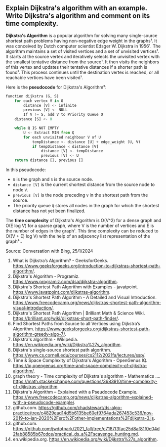## Explain Dijkstra's algorithm with an example. Write Dijkstra's algorithm and comment on its time complexity.

**Dijkstra's Algorithm** is a popular algorithm for solving many single-source shortest path problems having non-negative edge weight in the graphs¹. It was conceived by Dutch computer scientist Edsger W. Dijkstra in 1956¹. The algorithm maintains a set of visited vertices and a set of unvisited vertices¹. It starts at the source vertex and iteratively selects the unvisited vertex with the smallest tentative distance from the source¹. It then visits the neighbors of this vertex and updates their tentative distances if a shorter path is found¹. This process continues until the destination vertex is reached, or all reachable vertices have been visited¹.

Here is the **pseudocode** for Dijkstra's Algorithm²:

```python
function dijkstra (G, S)
    for each vertex V in G
        distance [V] <- infinite
        previous [V] <- NULL
        If V != S, add V to Priority Queue Q
    distance [S] <- 0

    while Q IS NOT EMPTY
        U <- Extract MIN from Q
        for each unvisited neighbour V of U
            tempDistance <- distance [U] + edge_weight (U, V)
            if tempDistance < distance [V]
                distance [V] <- tempDistance
                previous [V] <- U
    return distance [], previous []
```

In this pseudocode:
- `G` is the graph and `S` is the source node.
- `distance [V]` is the current shortest distance from the source node to node `V`.
- `previous [V]` is the node preceding `V` in the shortest path from the source.
- The priority queue `Q` stores all nodes in the graph for which the shortest distance has not yet been finalized.

The **time complexity** of Dijkstra's Algorithm is O(V^2) for a dense graph and O(E log V) for a sparse graph, where V is the number of vertices and E is the number of edges in the graph¹. This time complexity can be reduced to O((V + E) log V) with the help of an adjacency list representation of the graph⁴..

Source: Conversation with Bing, 25/1/2024
1. What is Dijkstra’s Algorithm? - GeeksforGeeks. https://www.geeksforgeeks.org/introduction-to-dijkstras-shortest-path-algorithm/.
2. Dijkstra's Algorithm - Programiz. https://www.programiz.com/dsa/dijkstra-algorithm.
3. Dijkstra's Shortest Path Algorithm with Examples - javatpoint. https://www.javatpoint.com/dijkstras-algorithm.
4. Dijkstra's Shortest Path Algorithm - A Detailed and Visual Introduction. https://www.freecodecamp.org/news/dijkstras-shortest-path-algorithm-visual-introduction/.
5. Dijkstra's Shortest Path Algorithm | Brilliant Math & Science Wiki. https://brilliant.org/wiki/dijkstras-short-path-finder/.
6. Find Shortest Paths from Source to all Vertices using Dijkstra’s Algorithm. https://www.geeksforgeeks.org/dijkstras-shortest-path-algorithm-greedy-algo-7/.
7. Dijkstra's algorithm - Wikipedia. https://en.wikipedia.org/wiki/Dijkstra%27s_algorithm.
8. Dijkstra's single-source shortest path algorithm. https://www.cs.cornell.edu/courses/cs2112/2021fa/lectures/ssp/.
9. Time & Space Complexity of Dijkstra's Algorithm - OpenGenus IQ. https://iq.opengenus.org/time-and-space-complexity-of-dijkstra-algorithm/.
10. graph theory - Time complexity of Dijkstra's algorithm - Mathematics .... https://math.stackexchange.com/questions/3683910/time-complexity-of-dijkstras-algorithm.
11. Dijkstra's Algorithm – Explained with a Pseudocode Example. https://www.freecodecamp.org/news/dijkstras-algorithm-explained-with-a-pseudocode-example/.
12. github.com. https://github.com/chadstewart/ds-algo-practice/tree/c4829ead14d5b6135be60ef9764ada267453c536/nov-2019-to-jan-2020%2Fsrc%2Fother-implementations%2Fdijkstra-3.js.
13. github.com. https://github.com/jwdotpark/2021_fall/tree/c7187f3fac25d8af81f0e04d2fab88585b67cdce/practical_ds_a%2Fscavenge_hunting.md.
14. en.wikipedia.org. https://en.wikipedia.org/wiki/Dijkstra%27s_algorithm.
